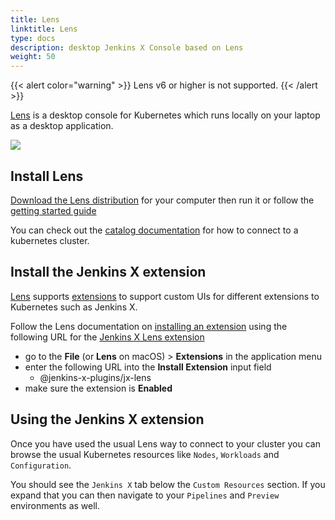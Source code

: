 ```yaml
---
title: Lens
linktitle: Lens
type: docs
description: desktop Jenkins X Console based on Lens 
weight: 50
---
```

    
{{< alert color="warning" >}}
Lens v6 or higher is not supported.
{{< /alert >}}

[Lens](https://k8slens.dev/) is a desktop console for Kubernetes which runs locally on your laptop as a desktop application.

![](/images/lens/lens.png)

## Install Lens

[Download the Lens distribution](https://k8slens.dev/#download) for your computer then run it or follow the [getting started guide](https://docs.k8slens.dev/main/getting-started/)

You can check out the [catalog documentation](https://docs.k8slens.dev/main/catalog/) for how to connect to a kubernetes cluster.

## Install the Jenkins X extension

[Lens](https://k8slens.dev/) supports [extensions](https://k8slens.dev/#extensions) to support custom UIs for different extensions to Kubernetes such as Jenkins X.
                
Follow the Lens documentation on [installing an extension](https://docs.k8slens.dev/main/extensions/usage/#installing-an-extension) using the following URL for the [Jenkins X Lens extension](https://github.com/jenkins-x-plugins/jx-lens)


* go to the **File** (or **Lens** on macOS) > **Extensions** in the application menu
* enter the following URL into the **Install Extension** input field
  * @jenkins-x-plugins/jx-lens
* make sure the extension is **Enabled**


## Using the Jenkins X extension

Once you have used the usual Lens way to connect to your cluster you can browse the usual Kubernetes resources like `Nodes`, `Workloads` and `Configuration`.

You should see the `Jenkins X` tab below the `Custom Resources` section. If you expand that you can then navigate to your `Pipelines` and `Preview` environments as well.